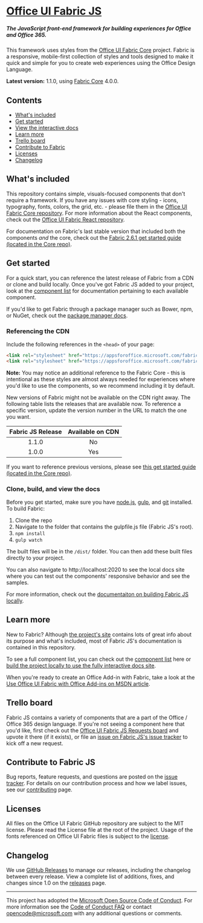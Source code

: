# [Office UI Fabric JS](http://dev.office.com/fabric)

##### The JavaScript front-end framework for building experiences for Office and Office 365.

This framework uses styles from the [Office UI Fabric Core](https://github.com/OfficeDev/office-ui-fabric-core/) project. Fabric is a responsive, mobile-first collection of styles and tools designed to make it quick and simple for you to create web experiences using the Office Design Language.

**Latest version:** 1.1.0, using [Fabric Core](https://github.com/OfficeDev/office-ui-fabric-core) 4.0.0.

## Contents
- [What's included](#whats-included)
- [Get started](#get-started)
- [View the interactive docs](#clone-build-and-view-the-docs)
- [Learn more](#learn-more)
- [Trello board](#trello-board)
- [Contribute to Fabric](#contribute-to-fabric-js)
- [Licenses](#licenses)
- [Changelog](#changelog)

## What's included
This repository contains simple, visuals-focused components that don't require a framework. If you have any issues with core styling - icons, typography, fonts, colors, the grid, etc. - please file them in the [Office UI Fabric Core repository](https://github.com/OfficeDev/office-ui-fabric-core). For more information about the React components, check out the [Office UI Fabric React repository](https://github.com/OfficeDev/office-ui-fabric-react).

For documentation on Fabric's last stable version that included both the components *and* the core, check out the [Fabric 2.6.1 get started guide (located in the Core repo)](https://github.com/OfficeDev/office-ui-fabric-core/blob/master/ghdocs/V2GETSTARTED.md).

## Get started
For a quick start, you can reference the latest release of Fabric from a CDN or clone and build locally. Once you've got Fabric JS added to your project, look at the [component list](https://github.com/OfficeDev/office-ui-fabric-js/blob/master/ghdocs/COMPONENTSLIST.md) for documentation pertaining to each available component.

If you'd like to get Fabric through a package manager such as Bower, npm, or NuGet, check out the [package manager docs](https://github.com/OfficeDev/office-ui-fabric-js/blob/master/ghdocs/PACKAGES.md).

### Referencing the CDN
Include the following references in the `<head>` of your page:

```html
<link rel="stylesheet" href="https://appsforoffice.microsoft.com/fabric/fabric-core/3.0.0/fabric.min.css">
<link rel="stylesheet" href="https://appsforoffice.microsoft.com/fabric/1.0/fabric.components.min.css">
```

**Note:** You may notice an additional reference to the Fabric Core - this is intentional as these styles are almost always needed for experiences where you'd like to use the components, so we recommend including it by default.

New versions of Fabric might not be available on the CDN right away. The following table lists the releases that are available now. To reference a specific version, update the version number in the URL to match the one you want.

| Fabric JS Release | Available on CDN |
|:-----------------:|:----------------:|
|       1.1.0       |        No        |
|       1.0.0       |        Yes       |

If you want to reference previous versions, please see [this get started guide (located in the Core repo)](https://github.com/OfficeDev/office-ui-fabric-core/blob/master/ghdocs/V2GETSTARTED.md).

### Clone, build, and view the docs

Before you get started, make sure you have [node.js](https://nodejs.org/), [gulp](http://gulpjs.com/), and [git](https://git-scm.com/) installed. To build Fabric:

1. Clone the repo
2. Navigate to the folder that contains the gulpfile.js file (Fabric JS's root).
3. `npm install`
4. `gulp watch`

The built files will be in the `/dist/` folder. You can then add these built files directly to your project.

You can also navigate to http://localhost:2020 to see the local docs site where you can test out the components' responsive behavior and see the samples.

For more information, check out the [documentaiton on building Fabric JS locally](https://github.com/OfficeDev/office-ui-fabric-js/blob/master/ghdocs/BUILDING.md).

## Learn more

New to Fabric? Although [the project's site](http://dev.office.com/fabric) contains lots of great info about its purpose and what's included, most of Fabric JS's documentation is contained in this repository.

To see a full component list, you can check out the [component list](https://github.com/OfficeDev/office-ui-fabric-js/blob/master/ghdocs/COMPONENTSLIST.md) here or [build the project locally to use the fully interactive docs site](https://github.com/OfficeDev/office-ui-fabric-js/blob/master/ghdocs/BUILDING.md#gulp-watch-and-the-local-docs-site).

When you're ready to create an Office Add-in with Fabric, take a look at the [Use Office UI Fabric with Office Add-ins on MSDN article](https://msdn.microsoft.com/EN-US/library/office/mt450443.aspx).

## Trello board

Fabric JS contains a variety of components that are a part of the Office / Office 365 design language. If you're not seeing a component here that you'd like, first check out the [Office UI Fabric JS Requests board](https://trello.com/b/wq7oIK87/office-ui-fabric-js-requests) and upvote it there (if it exists), or file an [issue on Fabric JS's issue tracker](https://github.com/OfficeDev/office-ui-fabric-js/issues) to kick off a new request.

## Contribute to Fabric JS

Bug reports, feature requests, and questions are posted on the [issue tracker](https://github.com/OfficeDev/Office-UI-Fabric-js/issues). For details on our contribution process and how we label issues, see our [contributing](https://github.com/OfficeDev/Office-UI-Fabric-js/blob/master/ghdocs/CONTRIBUTING.md) page.


## Licenses

All files on the Office UI Fabric GitHub repository are subject to the MIT license. Please read the License file at the root of the project. Usage of the fonts referenced on Office UI Fabric files is subject to the [license](http://aka.ms/fabric-font-license).


## Changelog
We use [GitHub Releases](https://github.com/blog/1547-release-your-software) to manage our releases, including the changelog between every release. View a complete list of additions, fixes, and changes since 1.0 on the [releases](https://github.com/OfficeDev/office-ui-fabric-js/releases) page.

- - - 

This project has adopted the [Microsoft Open Source Code of Conduct](https://opensource.microsoft.com/codeofconduct/). For more information see the [Code of Conduct FAQ](https://opensource.microsoft.com/codeofconduct/faq/) or contact [opencode@microsoft.com](mailto:opencode@microsoft.com) with any additional questions or comments.
